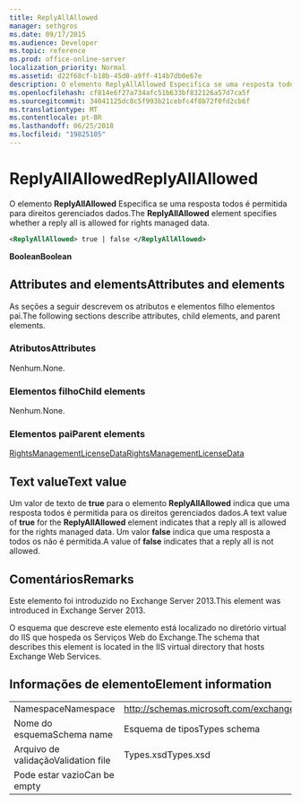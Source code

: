 ```yaml
---
title: ReplyAllAllowed
manager: sethgros
ms.date: 09/17/2015
ms.audience: Developer
ms.topic: reference
ms.prod: office-online-server
localization_priority: Normal
ms.assetid: d22f68cf-b18b-45d0-a9ff-414b7db0e67e
description: O elemento ReplyAllAllowed Especifica se uma resposta todos é permitida para direitos gerenciados dados.
ms.openlocfilehash: cf814e6f27a734afc51b633bf832126a57d7ca5f
ms.sourcegitcommit: 34041125dc8c5f993b21cebfc4f8b72f0fd2cb6f
ms.translationtype: MT
ms.contentlocale: pt-BR
ms.lasthandoff: 06/25/2018
ms.locfileid: "19825105"
---
```

# <a name="replyallallowed"></a><span data-ttu-id="bf0de-103">ReplyAllAllowed</span><span class="sxs-lookup"><span data-stu-id="bf0de-103">ReplyAllAllowed</span></span>

<span data-ttu-id="bf0de-104">O elemento **ReplyAllAllowed** Especifica se uma resposta todos é permitida para direitos gerenciados dados.</span><span class="sxs-lookup"><span data-stu-id="bf0de-104">The **ReplyAllAllowed** element specifies whether a reply all is allowed for rights managed data.</span></span> 
  
```XML
<ReplyAllAllowed> true | false </ReplyAllAllowed>
```

 <span data-ttu-id="bf0de-105">**Boolean**</span><span class="sxs-lookup"><span data-stu-id="bf0de-105">**Boolean**</span></span>
## <a name="attributes-and-elements"></a><span data-ttu-id="bf0de-106">Attributes and elements</span><span class="sxs-lookup"><span data-stu-id="bf0de-106">Attributes and elements</span></span>

<span data-ttu-id="bf0de-107">As seções a seguir descrevem os atributos e elementos filho elementos pai.</span><span class="sxs-lookup"><span data-stu-id="bf0de-107">The following sections describe attributes, child elements, and parent elements.</span></span>
  
### <a name="attributes"></a><span data-ttu-id="bf0de-108">Atributos</span><span class="sxs-lookup"><span data-stu-id="bf0de-108">Attributes</span></span>

<span data-ttu-id="bf0de-109">Nenhum.</span><span class="sxs-lookup"><span data-stu-id="bf0de-109">None.</span></span>
  
### <a name="child-elements"></a><span data-ttu-id="bf0de-110">Elementos filho</span><span class="sxs-lookup"><span data-stu-id="bf0de-110">Child elements</span></span>

<span data-ttu-id="bf0de-111">Nenhum.</span><span class="sxs-lookup"><span data-stu-id="bf0de-111">None.</span></span>
  
### <a name="parent-elements"></a><span data-ttu-id="bf0de-112">Elementos pai</span><span class="sxs-lookup"><span data-stu-id="bf0de-112">Parent elements</span></span>

[<span data-ttu-id="bf0de-113">RightsManagementLicenseData</span><span class="sxs-lookup"><span data-stu-id="bf0de-113">RightsManagementLicenseData</span></span>](rightsmanagementlicensedata.md)
  
## <a name="text-value"></a><span data-ttu-id="bf0de-114">Text value</span><span class="sxs-lookup"><span data-stu-id="bf0de-114">Text value</span></span>

<span data-ttu-id="bf0de-115">Um valor de texto de **true** para o elemento **ReplyAllAllowed** indica que uma resposta todos é permitida para os direitos gerenciados dados.</span><span class="sxs-lookup"><span data-stu-id="bf0de-115">A text value of **true** for the **ReplyAllAllowed** element indicates that a reply all is allowed for the rights managed data.</span></span> <span data-ttu-id="bf0de-116">Um valor **false** indica que uma resposta a todos os não é permitida.</span><span class="sxs-lookup"><span data-stu-id="bf0de-116">A value of **false** indicates that a reply all is not allowed.</span></span> 
  
## <a name="remarks"></a><span data-ttu-id="bf0de-117">Comentários</span><span class="sxs-lookup"><span data-stu-id="bf0de-117">Remarks</span></span>

<span data-ttu-id="bf0de-118">Este elemento foi introduzido no Exchange Server 2013.</span><span class="sxs-lookup"><span data-stu-id="bf0de-118">This element was introduced in Exchange Server 2013.</span></span>
  
<span data-ttu-id="bf0de-119">O esquema que descreve este elemento está localizado no diretório virtual do IIS que hospeda os Serviços Web do Exchange.</span><span class="sxs-lookup"><span data-stu-id="bf0de-119">The schema that describes this element is located in the IIS virtual directory that hosts Exchange Web Services.</span></span>
  
## <a name="element-information"></a><span data-ttu-id="bf0de-120">Informações de elemento</span><span class="sxs-lookup"><span data-stu-id="bf0de-120">Element information</span></span>

|||
|:-----|:-----|
|<span data-ttu-id="bf0de-121">Namespace</span><span class="sxs-lookup"><span data-stu-id="bf0de-121">Namespace</span></span>  <br/> |http://schemas.microsoft.com/exchange/services/2006/types  <br/> |
|<span data-ttu-id="bf0de-122">Nome do esquema</span><span class="sxs-lookup"><span data-stu-id="bf0de-122">Schema name</span></span>  <br/> |<span data-ttu-id="bf0de-123">Esquema de tipos</span><span class="sxs-lookup"><span data-stu-id="bf0de-123">Types schema</span></span>  <br/> |
|<span data-ttu-id="bf0de-124">Arquivo de validação</span><span class="sxs-lookup"><span data-stu-id="bf0de-124">Validation file</span></span>  <br/> |<span data-ttu-id="bf0de-125">Types.xsd</span><span class="sxs-lookup"><span data-stu-id="bf0de-125">Types.xsd</span></span>  <br/> |
|<span data-ttu-id="bf0de-126">Pode estar vazio</span><span class="sxs-lookup"><span data-stu-id="bf0de-126">Can be empty</span></span>  <br/> ||
   

